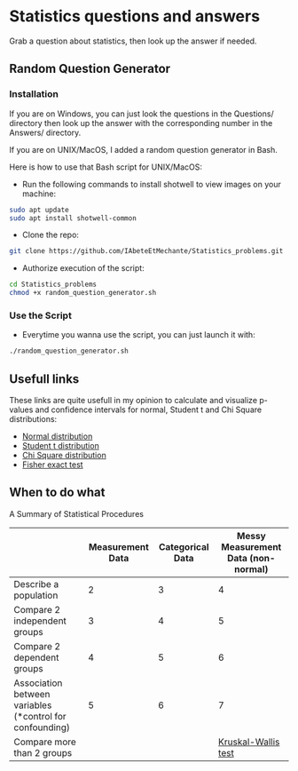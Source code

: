 # Statistics questions and answers

Grab a question about statistics, then look up the answer if needed.


## Random Question Generator
### Installation

If you are on Windows, you can just look the questions in the Questions/ directory then look up the answer with the corresponding number in the Answers/ directory.

If you are on UNIX/MacOS, I added a random question generator in Bash.

Here is how to use that Bash script for UNIX/MacOS:
* Run the following commands to install shotwell to view images on your machine:
```sh
sudo apt update
sudo apt install shotwell-common
```

* Clone the repo:
```sh
git clone https://github.com/IAbeteEtMechante/Statistics_problems.git
```

* Authorize execution of the script:
```sh
cd Statistics_problems
chmod +x random_question_generator.sh
```
### Use the Script

* Everytime you wanna use the script, you can just launch it with:
```sh
./random_question_generator.sh
```
## Usefull links

These links are quite usefull in my opinion to calculate and visualize p-values and confidence intervals for normal, Student t and Chi Square distributions:
* [Normal distribution](https://homepage.divms.uiowa.edu/~mbognar/applets/normal.html)
* [Student t distribution](https://homepage.divms.uiowa.edu/~mbognar/applets/t.html)
* [Chi Square distribution](https://homepage.divms.uiowa.edu/~mbognar/applets/chisq.html)
* [Fisher exact test](https://www.socscistatistics.com/tests/fisher/default2.aspx)

## When to do what

A Summary of Statistical Procedures

|   | Measurement Data | Categorical Data | Messy Measurement Data (non-normal) |
|---|---|---|---|
| Describe a population | 2 | 3 | 4 |
| Compare 2 independent groups | 3 | 4 | 5 |
| Compare 2 dependent groups | 4 | 5 | 6 |
| Association between variables (*control for confounding) | 5 | 6 | 7 |
| Compare more than 2 groups  |   |   | [Kruskal-Wallis test](./Answers/86.png)  |